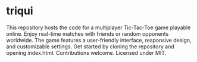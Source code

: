 # triqui
This repository hosts the code for a multiplayer Tic-Tac-Toe game playable online. Enjoy real-time matches with friends or random opponents worldwide. The game features a user-friendly interface, responsive design, and customizable settings. Get started by cloning the repository and opening index.html. Contributions welcome. Licensed under MIT.

